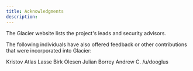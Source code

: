 ```yaml
---
title: Acknowledgments
description:
---
```


The Glacier website lists the project's leads and security advisors.

The following individuals have also offered feedback or other contributions that were incorporated into Glacier:

Kristov Atlas
Lasse Birk Olesen
Julian Borrey
Andrew C.
/u/dooglus
